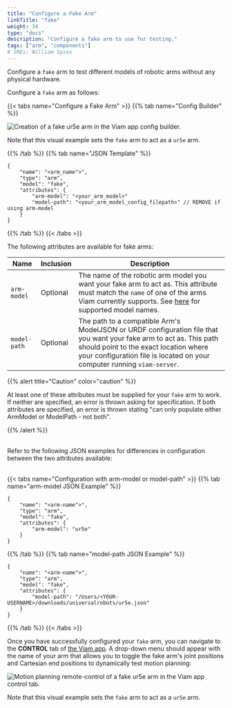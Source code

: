 ```yaml
---
title: "Configure a Fake Arm"
linkTitle: "fake"
weight: 34
type: "docs"
description: "Configure a fake arm to use for testing."
tags: ["arm", "components"]
# SMEs: William Spies
---
```


Configure a `fake` arm to test different models of robotic arms without any physical hardware.

Configure a `fake` arm as follows:

{{< tabs name="Configure a Fake Arm" >}}
{{% tab name="Config Builder" %}}

<img src="../img/fake-arm-ui-config.png" alt="Creation of a fake ur5e arm in the Viam app config builder." style="max-width:800px" />

<br>

Note that this visual example sets the `fake` arm to act as a `ur5e` arm.

{{% /tab %}}
{{% tab name="JSON Template" %}}

```json-viam {class="line-numbers linkable-line-numbers"}
{
    "name": "<arm_name">",
    "type": "arm",
    "model": "fake",
    "attributes": {
        "arm-model": "<your_arm_model>"
        "model-path": "<your_arm_model_config_filepath>" // REMOVE if using arm-model
    }
}
```

{{% /tab %}}
{{< /tabs >}}

The following attributes are available for fake arms:

| Name | Inclusion | Description |
| ---- | --------- | ----------- |
| `arm-model` | Optional | The name of the robotic arm model you want your fake arm to act as. This attribute must match the `name` of one of the arms Viam currently supports. See [here](../#configuration) for supported model names. |
| `model-path` | Optional | The path to a compatible Arm's ModelJSON or URDF configuration file that you want your fake arm to act as. This path should point to the exact location where your configuration file is located on your computer running `viam-server`. |

{{% alert title="Caution" color="caution" %}}

At least one of these attributes must be supplied for your `fake` arm to work.
If neither are specified, an error is thrown asking for specification.
If both attributes are specified, an error is thrown stating "can only populate either ArmModel or ModelPath - not both".

{{% /alert %}}

<br>
Refer to the following JSON examples for differences in configuration between the two attributes available:
<br><br>

{{< tabs name="Configuration with arm-model or model-path" >}}
{{% tab name="arm-model JSON Example" %}}

```json-viam {class="line-numbers linkable-line-numbers"}
{
    "name": "<arm-name">",
    "type": "arm",
    "model": "fake",
    "attributes": {
        "arm-model": "ur5e"
    }
}
```

{{% /tab %}}
{{% tab name="model-path JSON Example" %}}

```json-viam {class="line-numbers linkable-line-numbers"}
{
    "name": "<arm-name">",
    "type": "arm",
    "model": "fake",
    "attributes": {
        "model-path": "/Users/<YOUR-USERNAME>/downloads/universalrobots/ur5e.json"
    }
}
```

{{% /tab %}}
{{< /tabs >}}

Once you have successfully configured your `fake` arm, you can navigate to the **CONTROL** tab of [the Viam app](https://app.viam.com).
A drop-down menu should appear with the name of your arm that allows you to toggle the fake arm's joint positions and Cartesian end positions to dynamically test motion planning:

<img src="../img/fake-arm-ui-remote-control.png" alt="Motion planning remote-control of a fake ur5e arm in the Viam app control tab." style="max-width:800px" />

<br>

Note that this visual example sets the `fake` arm to act as a  `ur5e` arm.
